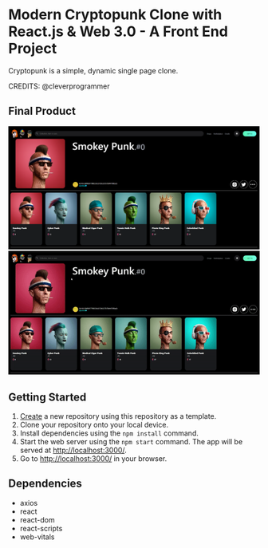 # Modern Cryptopunk Clone with React.js & Web 3.0 - A Front End Project

Cryptopunk is a simple, dynamic single page clone.

CREDITS: @cleverprogrammer

## Final Product

![](docs/Screenshot.PNG) ![](docs/gif.gif)

## Getting Started

1. [Create](https://docs.github.com/en/repositories/creating-and-managing-repositories/creating-a-repository-from-a-template) a new repository using this repository as a template.
2. Clone your repository onto your local device.
3. Install dependencies using the `npm install` command.
4. Start the web server using the `npm start` command. The app will be served at <http://localhost:3000/>.
5. Go to <http://localhost:3000/> in your browser.

## Dependencies

- axios
- react
- react-dom
- react-scripts
- web-vitals
